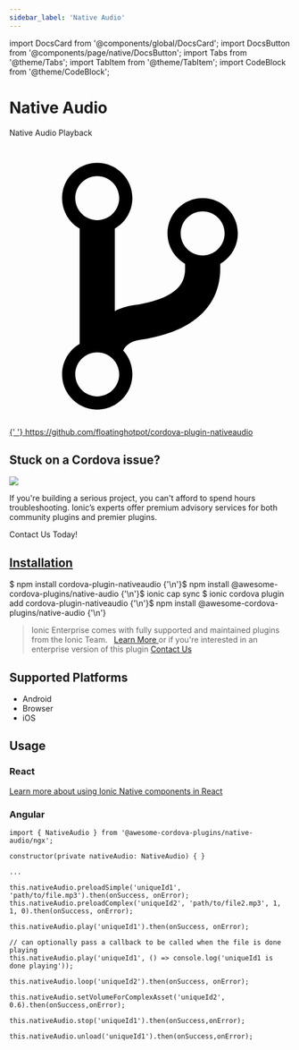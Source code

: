 ```yaml
---
sidebar_label: 'Native Audio'
---
```


import DocsCard from '@components/global/DocsCard';
import DocsButton from '@components/page/native/DocsButton';
import Tabs from '@theme/Tabs';
import TabItem from '@theme/TabItem';
import CodeBlock from '@theme/CodeBlock';

# Native Audio

Native Audio Playback

<p> <a
    href="https://github.com/floatinghotpot/cordova-plugin-nativeaudio"
    target="_blank"
    rel="noopener"
    className="git-link"
  >
    <svg viewBox="0 0 512 512">
      <path d="M416 160c0-35.3-28.7-64-64-64s-64 28.7-64 64c0 23.7 12.9 44.3 32 55.4v8.6c0 19.9-7.8 33.7-25.3 44.9-15.4 9.8-38.1 17.1-67.5 21.5-14 2.1-25.7 6-35.2 10.7V151.4c19.1-11.1 32-31.7 32-55.4 0-35.3-28.7-64-64-64S96 60.7 96 96c0 23.7 12.9 44.3 32 55.4v209.2c-19.1 11.1-32 31.7-32 55.4 0 35.3 28.7 64 64 64s64-28.7 64-64c0-16.6-6.3-31.7-16.7-43.1 1.9-4.9 9.7-16.3 29.4-19.3 38.8-5.8 68.9-15.9 92.3-30.8 36-22.8 55-57 55-98.8v-8.6c19.1-11.1 32-31.7 32-55.4zM160 56c22.1 0 40 17.9 40 40s-17.9 40-40 40-40-17.9-40-40 17.9-40 40-40zm0 400c-22.1 0-40-17.9-40-40s17.9-40 40-40 40 17.9 40 40-17.9 40-40 40zm192-256c-22.1 0-40-17.9-40-40s17.9-40 40-40 40 17.9 40 40-17.9 40-40 40z"></path>
    </svg>{' '}
    https://github.com/floatinghotpot/cordova-plugin-nativeaudio
  </a>
</p>

<h2>Stuck on a Cordova issue?</h2>
<DocsCard
  className="cordova-ee-card"
  header="Don't waste precious time on plugin issues."
  href="https://ionicframework.com/sales?product_of_interest=Ionic%20Native"
>
  <div>
    <img src="/docs/icons/native-cordova-bot.png" class="cordova-ee-img" />
    <p>
      If you're building a serious project, you can't afford to spend hours troubleshooting. Ionic’s experts offer
      premium advisory services for both community plugins and premier plugins.
    </p>
    <DocsButton className="native-ee-detail">Contact Us Today!</DocsButton>
  </div>
</DocsCard>

<h2 id="installation">
  <a href="#installation">Installation</a>
</h2>
<Tabs
  groupId="runtime"
  defaultValue="Capacitor"
  values={[
    { value: 'Capacitor', label: 'Capacitor' },
 { value: 'Cordova', label: 'Cordova' },
 { value: 'Enterprise', label: 'Enterprise' },
 ]}
>
  <TabItem value="Capacitor">
    <CodeBlock className="language-shell">
      $ npm install cordova-plugin-nativeaudio {'\n'}$ npm install @awesome-cordova-plugins/native-audio {'\n'}$ ionic cap sync
    </CodeBlock>
  </TabItem>
  <TabItem value="Cordova">
    <CodeBlock className="language-shell">
      $ ionic cordova plugin add cordova-plugin-nativeaudio {'\n'}$ npm install @awesome-cordova-plugins/native-audio {'\n'}
    </CodeBlock>
  </TabItem>
  <TabItem value="Enterprise">
    <blockquote>
      Ionic Enterprise comes with fully supported and maintained plugins from the Ionic Team. &nbsp;
      <a class="btn" href="https://ionic.io/docs/premier-plugins">
        Learn More
      </a> or if you're interested in an enterprise version of this plugin <a
        class="btn"
        href="https://ionicframework.com/sales?product_of_interest=Ionic%20Enterprise%20Engine"
      >
        Contact Us
      </a>
    </blockquote>
  </TabItem>
</Tabs>

## Supported Platforms

- Android
- Browser
- iOS

## Usage

### React

[Learn more about using Ionic Native components in React](../native-community.md#react)

### Angular

```tsx
import { NativeAudio } from '@awesome-cordova-plugins/native-audio/ngx';

constructor(private nativeAudio: NativeAudio) { }

...

this.nativeAudio.preloadSimple('uniqueId1', 'path/to/file.mp3').then(onSuccess, onError);
this.nativeAudio.preloadComplex('uniqueId2', 'path/to/file2.mp3', 1, 1, 0).then(onSuccess, onError);

this.nativeAudio.play('uniqueId1').then(onSuccess, onError);

// can optionally pass a callback to be called when the file is done playing
this.nativeAudio.play('uniqueId1', () => console.log('uniqueId1 is done playing'));

this.nativeAudio.loop('uniqueId2').then(onSuccess, onError);

this.nativeAudio.setVolumeForComplexAsset('uniqueId2', 0.6).then(onSuccess,onError);

this.nativeAudio.stop('uniqueId1').then(onSuccess,onError);

this.nativeAudio.unload('uniqueId1').then(onSuccess,onError);

```
